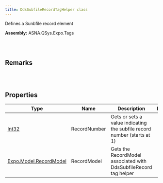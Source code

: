 ```yaml
---
title: DdsSubfileRecordTagHelper class
---
```


Defines a Sunbfile record element

**Assembly:** ASNA.QSys.Expo.Tags

<br>
<br>

## Remarks

<br>
<br>

## Properties

| Type | Name | Description | Indexer
| --- | --- | --- | --- 
| [Int32](https://docs.microsoft.com/en-us/dotnet/api/system.int32?view=net-5.0) | RecordNumber | Gets or sets a value indicating the subfile record number (starts at 1) | 
| [Expo.Model.RecordModel](/reference/asna-qsys-expo/expo-model/record-model.html) | RecordModel | Gets the RecordModel associated with DdsSubfileRecord tag helper | 

<br>
<br>

